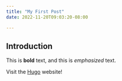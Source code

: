 ```yaml
---
title: "My First Post"
date: 2022-11-20T09:03:20-08:00

---
```

## Introduction

This is **bold** text, and this is *emphasized* text.

Visit the [Hugo](https://gohugo.io) website!
